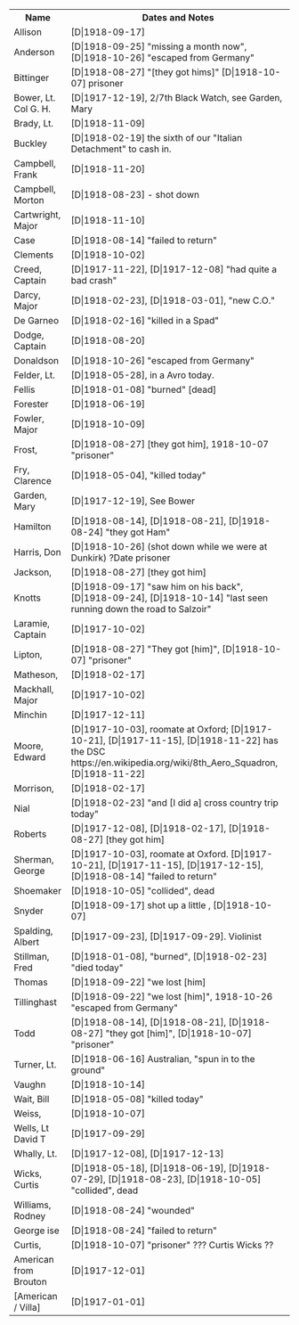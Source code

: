 
<table>
<tr>
	<th> Name </th>
	<th> Dates and Notes </th>
</tr>
<tr> <td> Allison </td> <td> [D|1918-09-17] </td> </tr>
<tr> <td> Anderson </td> <td> [D|1918-09-25] "missing a month now", [D|1918-10-26] "escaped from Germany" </td> </tr>
<tr> <td> Bittinger </td> <td> [D|1918-08-27]  "[they got hims]" [D|1918-10-07] prisoner </td> </tr>
<tr> <td> Bower, Lt. Col G. H. </td> <td> [D|1917-12-19], 2/7th Black Watch, see Garden, Mary </td> </tr>
<tr> <td> Brady, Lt. </td> <td> [D|1918-11-09] </td> </tr>
<tr> <td> Buckley </td> <td> [D|1918-02-19] the sixth of our "Italian Detachment" to cash in. </td> </tr>
<tr> <td> Campbell, Frank </td> <td> [D|1918-11-20] </td> </tr>
<tr> <td> Campbell, Morton </td> <td> [D|1918-08-23] - shot down </td> </tr>
<tr> <td> Cartwright, Major </td> <td> [D|1918-11-10] </td> </tr>
<tr> <td> Case </td> <td> [D|1918-08-14] "failed to return" </td> </tr>
<tr> <td> Clements </td> <td> [D|1918-10-02] </td> </tr>
<tr> <td> Creed, Captain  </td> <td> [D|1917-11-22], [D|1917-12-08] "had quite a bad crash" </td> </tr>
<tr> <td> Darcy, Major </td> <td> [D|1918-02-23], [D|1918-03-01], "new C.O." </td> </tr>
<tr> <td> De Garneo </td> <td> [D|1918-02-16] "killed in a Spad"  </td> </tr>
<tr> <td> Dodge, Captain </td> <td> [D|1918-08-20] </td> </tr>
<tr> <td> Donaldson </td> <td> [D|1918-10-26] "escaped from Germany" </td> </tr>
<tr> <td> Felder, Lt.  </td> <td> [D|1918-05-28], in a Avro today. </td> </tr>
<tr> <td> Fellis </td> <td> [D|1918-01-08] "burned" [dead] </td> </tr>
<tr> <td> Forester </td> <td> [D|1918-06-19] </td> </tr>
<tr> <td> Fowler, Major </td> <td> [D|1918-10-09] </td> </tr>
<tr> <td> Frost, </td> <td> [D|1918-08-27]  [they got him], 1918-10-07  "prisoner" </td> </tr>
<tr> <td> Fry, Clarence </td> <td> [D|1918-05-04], "killed today" </td> </tr>
<tr> <td> Garden, Mary </td> <td> [D|1917-12-19], See Bower </td> </tr>
<tr> <td> Hamilton </td> <td> [D|1918-08-14], [D|1918-08-21], [D|1918-08-24] "they got Ham" </td> </tr>
<tr> <td> Harris, Don </td> <td> [D|1918-10-26] (shot down while we were at Dunkirk) ?Date prisoner </td> </tr>
<tr> <td> Jackson, </td> <td> [D|1918-08-27]  [they got him] </td> </tr>
<tr> <td> Knotts </td> <td> [D|1918-09-17] "saw him on his back", [D|1918-09-24], [D|1918-10-14] "last seen running down the road to Salzoir" </td> </tr>
<tr> <td> Laramie, Captain </td> <td> [D|1917-10-02] </td> </tr>
<tr> <td> Lipton, </td> <td> [D|1918-08-27] "They got [him]", [D|1918-10-07]  "prisoner" </td> </tr>
<tr> <td> Matheson,  </td> <td> [D|1918-02-17] </td> </tr>
<tr> <td> Mackhall, Major </td> <td> [D|1917-10-02] </td> </tr>
<tr> <td> Minchin </td> <td> [D|1917-12-11] </td> </tr>
<tr> <td> Moore, Edward </td> <td> [D|1917-10-03], roomate at Oxford; [D|1917-10-21], [D|1917-11-15], [D|1918-11-22] has the DSC https://en.wikipedia.org/wiki/8th_Aero_Squadron, [D|1918-11-22] </td> </tr>
<tr> <td> Morrison,  </td> <td> [D|1918-02-17] </td> </tr>
<tr> <td> Nial </td> <td> [D|1918-02-23] "and [I did a] cross country trip today" </td> </tr>
<tr> <td> Roberts </td> <td> [D|1917-12-08], [D|1918-02-17], [D|1918-08-27]  [they got him] </td> </tr>
<tr> <td> Sherman, George </td> <td> [D|1917-10-03], roomate at Oxford. [D|1917-10-21], [D|1917-11-15], [D|1917-12-15], [D|1918-08-14] "failed to return" </td> </tr>
<tr> <td> Shoemaker </td> <td> [D|1918-10-05] "collided", dead </td> </tr>
<tr> <td> Snyder </td> <td> [D|1918-09-17] shot up a little , [D|1918-10-07] </td> </tr>
<tr> <td> Spalding, Albert </td> <td> [D|1917-09-23],  [D|1917-09-29]. Violinist </td> </tr>
<tr> <td> Stillman, Fred  </td> <td> [D|1918-01-08], "burned",  [D|1918-02-23] "died today"</td> </tr>
<tr> <td> Thomas  </td> <td>  [D|1918-09-22] "we lost [him]  </td> </tr>
<tr> <td> Tillinghast </td> <td> [D|1918-09-22] "we lost [him]", 1918-10-26 "escaped from Germany" </td> </tr>
<tr> <td> Todd </td> <td> [D|1918-08-14],  [D|1918-08-21],  [D|1918-08-27] "they got [him]", [D|1918-10-07] "prisoner" </td> </tr>
<tr> <td> Turner, Lt.  </td> <td> [D|1918-06-16] Australian, "spun in to the ground" </td> </tr>
<tr> <td> Vaughn </td> <td> [D|1918-10-14] </td> </tr>
<tr> <td> Wait, Bill </td> <td> [D|1918-05-08] "killed today" </td> </tr>
<tr> <td> Weiss, </td> <td> [D|1918-10-07] </td> </tr>
<tr> <td> Wells, Lt David T </td> <td> [D|1917-09-29] </td> </tr>
<tr> <td> Whally, Lt. </td> <td> [D|1917-12-08], [D|1917-12-13] </td> </tr>
<tr> <td> Wicks, Curtis </td> <td> [D|1918-05-18], [D|1918-06-19], [D|1918-07-29], [D|1918-08-23], [D|1918-10-05]  "collided", dead </td> </tr>
<tr> <td> Williams, Rodney </td> <td> [D|1918-08-24] "wounded" </td> </tr>
<tr> <td> George ise </td> <td> [D|1918-08-24] "failed to return" </td> </tr>
<tr> <td> Curtis, </td> <td> [D|1918-10-07]  "prisoner"  ??? Curtis Wicks ?? </td> </tr>
<tr> <td> American from Brouton </td> <td> [D|1917-12-01] </td> </tr>
<tr> <td> [American / Villa] </td> <td> [D|1917-01-01] </tr>
</table>
